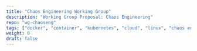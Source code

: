 ```yaml
---
title: "Chaos Engineering Working Group"
description: "Working Group Proposal: Chaos Engineering"
repo: "wg-chaoseng"
tags: ["docker", "container", "kubernetes", "cloud", "linux", "chaos engineering"]
weight: 0
draft: false
---
```

